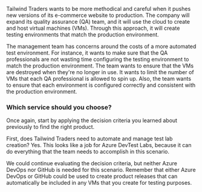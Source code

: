 Tailwind Traders wants to be more methodical and careful when it pushes new versions of its e-commerce website to production. The company will expand its quality assurance (QA) team, and it will use the cloud to create and host virtual machines (VMs). Through this approach, it will create testing environments that match the production environment.

The management team has concerns around the costs of a more automated test environment. For instance, it wants to make sure that the QA professionals are not wasting time configuring the testing environment to match the production environment. The team wants to ensure that the VMs are destroyed when they're no longer in use. It wants to limit the number of VMs that each QA professional is allowed to spin up. Also, the team wants to ensure that each environment is configured correctly and consistent with the production environment.

### Which service should you choose?

Once again, start by applying the decision criteria you learned about previously to find the right product.

First, does Tailwind Traders need to automate and manage test lab creation?  Yes. This looks like a job for Azure DevTest Labs, because it can do everything that the team needs to accomplish in this scenario.

We could continue evaluating the decision criteria, but neither Azure DevOps nor GitHub is needed for this scenario.  Remember that either Azure DevOps or GitHub could be used to create product releases that can automatically be included in any VMs that you create for testing purposes.
